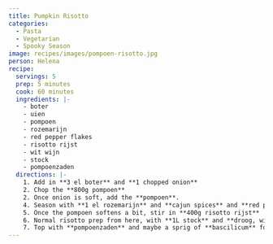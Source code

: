 ```yaml
---
title: Pumpkin Risotto
categories:
  - Pasta
  - Vegetarian
  - Spooky Season
image: recipes/images/pompoen-risotto.jpg
person: Helena
recipe:
  servings: 5
  prep: 5 minutes
  cook: 60 minutes
  ingredients: |-
    - boter
    - uien
    - pompoen
    - rozemarijn
    - red pepper flakes
    - risotto rijst
    - wit wijn
    - stock
    - pompoenzaden
  directions: |-
    1. Add in **3 el boter** and **1 chopped onion**
    2. Chop the **800g pompoen**
    2. Once onion is soft, add the **pompoen**.
    4. Season with **1 el rozemarijn** and **cajun spices** and **red pepper flakes**
    5. Once the pompoen softens a bit, stir in **400g risotto rijst**
    6. Normal risotto prep from here, with **1L stock** and **droog, wit wijn**
    7. Top with **pompoenzaden** and maybe a sprig of **bascilicum** for colour.
---
```

